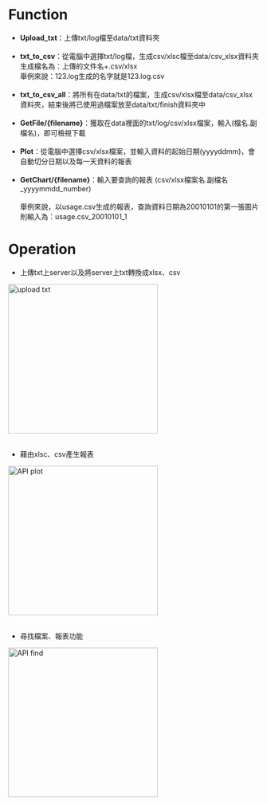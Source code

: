 # Function<br>
* **Upload_txt**：上傳txt/log檔至data/txt資料夾<br><br>
* **txt_to_csv**：從電腦中選擇txt/log檔，生成csv/xlsc檔至data/csv_xlsx資料夾<br>生成檔名為：上傳的文件名+.csv/xlsx<br>
  舉例來說：123.log生成的名字就是123.log.csv<br><br>
* **txt_to_csv_all**：將所有在data/txt的檔案，生成csv/xlsx檔至data/csv_xlsx資料夾，結束後將已使用過檔案放至data/txt/finish資料夾中<br><br>
* **GetFile/{filename}**：獲取在data裡面的txt/log/csv/xlsx檔案，輸入(檔名.副檔名)，即可檢視下載<br><br>
* **Plot**：從電腦中選擇csv/xlsx檔案，並輸入資料的起始日期(yyyyddmm)，會自動切分日期以及每一天資料的報表<br><br>
* **GetChart/{filename}**：輸入要查詢的報表 (csv/xlsx檔案名.副檔名_yyyymmdd_number)<br><br>
  舉例來說，以usage.csv生成的報表，查詢資料日期為20010101的第一張圖片則輸入為：usage.csv_20010101_1

# Operation<br>

* 上傳txt上server以及將server上txt轉換成xlsx、csv<br>

<a href="https://youtu.be/mI39DIBPfVM?list=PLaJlXBE6wMy_gOHV2Bkvcd7eM8tpt_I1I" target="_blank">
  <img src="https://res.cloudinary.com/marcomontalbano/image/upload/v1689902835/video_to_markdown/images/youtube--mI39DIBPfVM-c05b58ac6eb4c4700831b2b3070cd403.jpg" alt="upload txt" style="width: 300px; height: auto;">
</a><br><br>

<!-- [![](https://res.cloudinary.com/marcomontalbano/image/upload/v1689902835/video_to_markdown/images/youtube--mI39DIBPfVM-c05b58ac6eb4c4700831b2b3070cd403.jpg)](https://youtu.be/mI39DIBPfVM "")  -->

* 藉由xlsc、csv產生報表<br>

<a href="https://www.youtube.com/watch?v=X5KXdItp-EA&list=PLaJlXBE6wMy_gOHV2Bkvcd7eM8tpt_I1I&index=2" target="_blank">
  <img src="https://res.cloudinary.com/marcomontalbano/image/upload/v1689903207/video_to_markdown/images/youtube--X5KXdItp-EA-c05b58ac6eb4c4700831b2b3070cd403.jpg" alt="API plot" style="width: 300px; height: auto;">
</a><br><br>

* 尋找檔案、報表功能<br>

<a href="https://www.youtube.com/watch?v=J_Ijym5zOgE&list=PLaJlXBE6wMy_gOHV2Bkvcd7eM8tpt_I1I&index=3" target="_blank">
  <img src="https://res.cloudinary.com/marcomontalbano/image/upload/v1689903372/video_to_markdown/images/youtube--J_Ijym5zOgE-c05b58ac6eb4c4700831b2b3070cd403.jpg" alt="API find" style="width: 300px; height: auto;">
</a><br><br>

<!-- [![API find](https://res.cloudinary.com/marcomontalbano/image/upload/v1689903372/video_to_markdown/images/youtube--J_Ijym5zOgE-c05b58ac6eb4c4700831b2b3070cd403.jpg)](https://www.youtube.com/watch?v=J_Ijym5zOgE&list=PLaJlXBE6wMy_gOHV2Bkvcd7eM8tpt_I1I&index=3 "API find") "API plot")  -->
